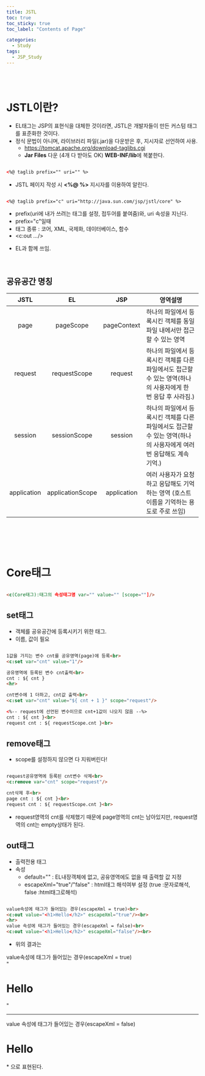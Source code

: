 ```yaml
---
title: JSTL
toc: true
toc_sticky: true
toc_label: "Contents of Page"

categories:
  - Study
tags:
  - JSP_Study
---
```


<br><br>

# JSTL이란?
* EL태그는 JSP의 표현식을 대체한 것이라면, JSTL은 개발자들이 만든 커스텀 태그를 표준화한 것이다.
* 정식 문법이 아니며, 라이브러리 파일(.jar)을 다운받은 후, 지시자로 선언하여 사용.
  - https://tomcat.apache.org/download-taglibs.cgi
  - **Jar Files** 다운 (4개 다 받아도 OK) **WEB-INF/lib**에 복붙한다.

~~~html

<%@ taglib prefix="" uri="" %>

~~~

* JSTL 페이지 작성 시 **\<%@ %\>** 지시자를 이용하여 알린다.

~~~html

<%@ taglib prefix="c" uri="http://java.sun.com/jsp/jstl/core" %>

~~~

  - prefix(uri에 내가 쓰려는 태그를 설정, 접두어를 붙여줌)와, uri 속성을 지닌다.
  - prefix="c"일때
  - 태그 종류 : 코어, XML, 국제화, 데이터베이스, 함수
  - \<c:out .../\>

* EL과 함께 쓰임.

<br>

## 공유공간 명칭

|**JSTL**| **EL** | **JSP** | **영역설명** |
|:---:|:---:|:---:|---|
| page | pageScope | pageContext | 하나의 파일에서 등록시킨 객체를 동일 파일 내에서만 접근할 수 있는 영역 |
| request | requestScope | request | 하나의 파일에서 등록시킨 객체를 다른 파일에서도 접근할 수 있는 영역(하나의 사용자에게 한 번 응답 후 사라짐.) |
| session | sessionScope | session | 하나의 파일에서 등록시킨 객체를 다른 파일에서도 접근할 수 있는 영역(하나의 사용자에게 여러 번 응답해도 계속 기억.) |
| application | applicationScope | application | 여러 사용자가 요청하고 응답해도 기억하는 영역 (호스트 이름을 기억하는 용도로 주로 쓰임) |


<br><br><br><br>

# Core태그

~~~html

<c(Core태그):태그의 속성태그명 var="" value="" [scope=""]/>

~~~

## set태그
* 객체를 공유공간에 등록시키기 위한 태그.
* 이름, 값이 필요

~~~html

1값을 가지는 변수 cnt를 공유영역(page)에 등록<br>
<c:set var="cnt" value="1"/>

공유영역에 등록된 변수 cnt출력<br>
cnt : ${ cnt }
<hr>

cnt변수에 1 더하고, cnt값 출력<br>
<c:set var="cnt" value="${ cnt + 1 }" scope="request"/>

<%-- request에 선언된 변수이므로 cnt+1값이 나오지 않음 --%>
cnt : ${ cnt }<br>
request cnt : ${ requestScope.cnt }<br>

~~~


## remove태그
* scope를 설정하지 않으면 다 지워버린다!

~~~html

request공유영역에 등록된 cnt변수 삭제<br>
<c:remove var="cnt" scope="request"/>

cnt삭제 후<br>
page cnt : ${ cnt }<br>
request cnt : ${ requestScope.cnt }<br>

~~~

* request영역의 cnt를 삭제했기 때문에 page영역의 cnt는 남아있지만, request영역의 cnt는 empty상태가 된다.

## out태그
* 출력전용 태그
* 속성
  - default="" : EL내장객체에 없고, 공유영역에도 없을 때 출력할 값 지정
  - escapeXml="true"/"false" : html태그 해석여부 설정 (true :문자로해석, false :html태그로해석)

~~~html

value속성에 태그가 들어있는 경우(escapeXml = true)<br>
<c:out value="<h1>Hello</h2>" escapeXml="true"/><br>
<hr>
value 속성에 태그가 들어있는 경우(escapeXml = false)<br>
<c:out value="<h1>Hello</h2>" escapeXml="false"/><br>

~~~

* 위의 결과는

<html>

value속성에 태그가 들어있는 경우(escapeXml = true)<br>
"<h1>Hello</h2>"<br>
<hr>
value 속성에 태그가 들어있는 경우(escapeXml = false)<br>
  <h1>Hello</h1>

</html>
* 으로 표현된다.

